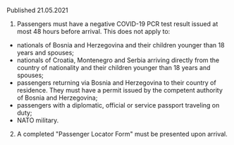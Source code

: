 Published 21.05.2021 
1. Passengers must have a negative COVID-19 PCR test result issued at most 48 hours before arrival.
This does not apply to:
- nationals of Bosnia and Herzegovina and their children younger than 18 years and spouses;
- nationals of Croatia, Montenegro and Serbia arriving directly from the country of nationality and their children younger than 18 years and spouses;
- passengers returning via Bosnia and Herzegovina to their country of residence. They must have a permit issued by the competent authority of Bosnia and Herzegovina;
- passengers with a diplomatic, official or service passport traveling on duty;
- NATO military.
2. A completed "Passenger Locator Form" must be presented upon arrival.

